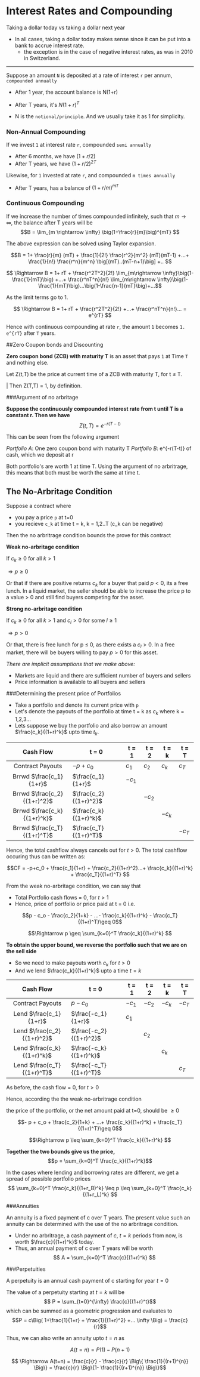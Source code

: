 # Interest Rates and Compounding

Taking a dollar today vs taking a dollar next year

- In all cases, taking a dollar today makes sense since it can be put into a bank to accrue interest rate.
   	- the exception is in the case of negative interest rates, as was in 2010 in Switzerland.

---------

Suppose an amount `N` is deposited at a rate of interest `r` per annum, `compounded annually`

- After 1 year, the account balance is N(1+r)
- After T years, it's $N(1+r)^T$

- N is the `notional/principle`. And we usually take it as 1 for simplicity.

### Non-Annual Compounding

If we invest `1` at interest rate `r`, compounded `semi annually`

- After 6 months, we have $(1+r/2)$
- After T years, we have $(1+r/2)^{2T}$

Likewise, for `1` invested at rate `r`, and compounded `m times annually`

- After T years, has a balance of $(1+r/m)^{mT}$

### Continuous Compounding

If we increase the number of times compounded infinitely, such that $m \rightarrow \infty$, the balance after T years will be $$B = \lim_{m \rightarrow \infty} \big(1+\frac{r}{m}\big)^{mT} $$

The above expression can be solved using Taylor expansion.

$$B = 1+ \frac{r}{m} (mT) + \frac{1}{2!} \frac{r^2}{m^2} (mT)(mT-1) +...+ \frac{1}{n!} \frac{r^n}{m^n} \big[(mT)..(mT-n+1)\big] +.. $$

$$ \Rightarrow B = 1+ rT + \frac{r^2T^2}{2!} \lim_{m\rightarrow \infty}\big(1-\frac{1}{mT}\big) +...+ \frac{r^nT^n}{n!} \lim_{m\rightarrow \infty}\big(1-\frac{1}{mT}\big)...\big(1-\frac{n-1}{mT}\big)+...$$

As the limit terms go to 1.

$$ \Rightarrow B = 1+ rT + \frac{r^2T^2}{2!} +...+ \frac{r^nT^n}{n!}... = e^{rT} $$

Hence with continuous compounding at rate `r`, the amount `1` becomes `1. e^{rT}` after `T` years.

##Zero Coupon bonds and Discounting

**Zero coupon bond (ZCB) with maturity T** is an asset that pays `1` at Time `T` and nothing else. 

Let Z(t,T) be the price at current time of a ZCB with maturity T, for t $\leq$ T. 

| Then Z(T,T) = 1, by definition.

###Argument of no arbritage

**Suppose the continuously compounded interest rate from t until T is a constant r. Then we have** $$Z(t,T) = e^{-r(T-t)}$$ 

This can be seen from the following argument

*Portfolio A*: One zero coupon bond with maturity T
*Portfolio B*: e^{-r(T-t)} of cash, which we deposit at r

Both portfolio's are worth 1 at time T. Using the argument of no arbritrage, this means that both must be worth the same at time t.

## The No-Arbritage Condition

Suppose a contract where
- you pay a price `p` at t=0
- you recieve `c_k` at time t = k, k = 1,2..T (c_k can be negative)

Then the no arbritrage condition bounds the prove for this contract

**Weak no-arbritage condition**

If $c_k \geq 0$ for all $k > 1$

$\Rightarrow p \geq 0$

Or that if there are positive returns $c_k$ for a buyer that paid $p < 0$, its a free lunch. In a liquid market, the seller should be able to increase the price p to a value > 0  and still find buyers competing for the asset.

**Strong no-arbritage condition**

 If $c_k \geq 0$ for all $k > 1$  and $c_l > 0$ for some $l \geq 1$

$\Rightarrow p > 0$

Or that, there is free lunch for p $\leq$ 0, as there exists a $c_l > 0$. In a free market, there will be buyers willing to pay $p>0$ for this asset.  

*There are implicit assumptions that we make above:*

- Markets are liquid and there are sufficient number of buyers and sellers
- Price information is available to all buyers and sellers

###Determining the present price of Portfolios

- Take a portfolio and denote its current price with `p`
- Let's denote the payouts of the portfolio at time t = k as $c_k$ where k = 1,2,3...
- Lets suppose we buy the portfolio and also borrow an amount $\frac{c_k}{(1+r)^k}$ upto time $t_k$.

 Cash Flow | t = 0 | t = 1 | t = 2 | t = k | t = T |
 :--------:  |  ---- | ----- | ------| ----- | ----- |
 Contract Payouts|$-p + c_0$ | $c_1$ | $c_2$ | $c_k$|$c_T$|
Brrwd $\frac{c_1}{1+r}$|$\frac{c_1}{1+r}$ | $-c_1$ || ||
Brrwd $\frac{c_2}{(1+r)^2}$|$\frac{c_2}{(1+r)^2}$||$-c_2$|||
Brrwd $\frac{c_k}{(1+r)^k}$|$\frac{c_k}{(1+r)^k}$|||$-c_k$||
Brrwd $\frac{c_T}{(1+r)^T}$|$\frac{c_T}{(1+r)^T}$||||$-c_T$|

Hence, the total cashflow always cancels out for $t>0$. The total cashflow occuring thus can be written as:

$$CF =  -p+c_0 + \frac{c_1}{1+r} + \frac{c_2}{(1+r)^2}...+ \frac{c_k}{(1+r)^k} + \frac{c_T}{(1+r)^T}  $$

From the weak no-arbritage condition, we can say that

- Total Portfolio cash flows = 0, for $t > 1$
- Hence, price of portfolio or price paid at t = 0 i.e.  

$$p - c_o - \frac{c_2}{1+k} -  ...- \frac{c_k}{(1+r)^k} - \frac{c_T}{(1+r)^T}\geq 0$$
 
$$\Rightarrow p \geq \sum_{k=0}^T \frac{c_k}{(1+r)^k} $$

**To obtain the upper bound, we reverse the portfolio such that we are on the sell side**

- So we need to make payouts worth $c_k$ for $t > 0$
- And we lend $\frac{c_k}{(1+r)^k}$ upto a time $t = k$

 Cash Flow | t = 0 | t = 1 | t = 2 | t = k | t = T |
 :--------:  |  ---- | ----- | ------| ----- | ----- |
 Contract Payouts|$p - c_0$ | $-c_1$|$-c_2$|$-c_k$|$-c_T$|
Lend $\frac{c_1}{1+r}$|$\frac{-c_1}{1+r}$ | $c_1$ || ||
Lend $\frac{c_2}{(1+r)^2}$|$\frac{-c_2}{(1+r)^2}$||$c_2$|||
Lend $\frac{c_k}{(1+r)^k}$|$\frac{-c_k}{(1+r)^k}$|||$c_k$||
Lend $\frac{c_T}{(1+r)^T}$|$\frac{-c_T}{(1+r)^T}$||||$c_T$|

As before, the cash flow = 0, for $t>0$

Hence, according the the weak no-arbritrage condition

the price of the portfolio, or the net amount paid at t=0, should be $\geq 0$

$$- p + c_o + \frac{c_2}{1+k} + ...+ \frac{c_k}{(1+r)^k} + \frac{c_T}{(1+r)^T}\geq 0$$
 
$$\Rightarrow p \leq \sum_{k=0}^T \frac{c_k}{(1+r)^k} $$

**Together the two bounds give us the price,** $$p = \sum_{k=0}^T \frac{c_k}{(1+r)^k}$$

In the cases where lending and borrowing rates are different, we get a spread of possible portfolio prices
$$ \sum_{k=0}^T \frac{c_k}{(1+r_B)^k}  \leq p \leq \sum_{k=0}^T \frac{c_k}{(1+r_L)^k} $$

###Annuities

An annuity is a fixed payment of c over T years. The present value such an annuity can be determined with the use of the no arbritrage condition. 

- Under no arbritrage, a cash payment of $c$, $t=k$ periods from now, is worth $\frac{c}{(1+r)^k}$ today.
- Thus, an annual payment of c over T years will be worth $$ A = \sum_{k=0}^T \frac{c}{(1+r)^k} $$

###Perpetuities

A perpetuity is an annual cash payment of c starting for year $t = 0$

The value of a perpetuity starting at $t = k$ will be $$ P = \sum_{t=0}^{\infty} \frac{c}{(1+r)^t}$$ which can be summed as a geometric progression and evaluates to
$$P = c\Big( 1+\frac{1}{1+r} + \frac{1}{(1+r)^2} +... \infty  \Big) = \frac{c}{r}$$

Thus, we can also write an annuity upto $t = n$ as 

$$A(t=n) = P(1) - P(n+1) $$

$$ \Rightarrow A(t=n) = \frac{c}{r} - \frac{c}{r} \Big\{ \frac{1}{(r+1)^{n}}  \Big\} = \frac{c}{r} \Big\{1- \frac{1}{(r+1)^{n}}  \Big\}$$

